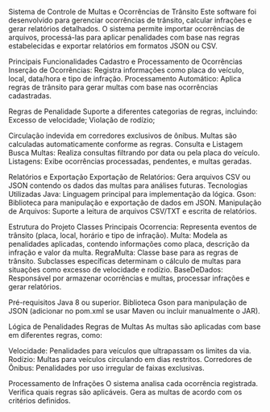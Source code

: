 Sistema de Controle de Multas e Ocorrências de Trânsito
Este software foi desenvolvido para gerenciar ocorrências de trânsito, calcular infrações e gerar relatórios detalhados. O sistema permite importar ocorrências de arquivos, processá-las para aplicar penalidades com base nas regras estabelecidas e exportar relatórios em formatos JSON ou CSV.

Principais Funcionalidades
Cadastro e Processamento de Ocorrências
Inserção de Ocorrências: Registra informações como placa do veículo, local, data/hora e tipo de infração.
Processamento Automático: Aplica regras de trânsito para gerar multas com base nas ocorrências cadastradas.

Regras de Penalidade
Suporte a diferentes categorias de regras, incluindo:
Excesso de velocidade;
Violação de rodízio;

Circulação indevida em corredores exclusivos de ônibus.
Multas são calculadas automaticamente conforme as regras.
Consulta e Listagem
Busca Multas: Realiza consultas filtrando por data ou pela placa do veículo.
Listagens: Exibe ocorrências processadas, pendentes, e multas geradas.

Relatórios e Exportação
Exportação de Relatórios: Gera arquivos CSV ou JSON contendo os dados das multas para análises futuras.
Tecnologias Utilizadas
Java: Linguagem principal para implementação da lógica.
Gson: Biblioteca para manipulação e exportação de dados em JSON.
Manipulação de Arquivos: Suporte a leitura de arquivos CSV/TXT e escrita de relatórios.

Estrutura do Projeto
Classes Principais
Ocorrencia: Representa eventos de trânsito (placa, local, horário e tipo de infração).
Multa: Modela as penalidades aplicadas, contendo informações como placa, descrição da infração e valor da multa.
RegraMulta: Classe base para as regras de trânsito. Subclasses específicas determinam o cálculo de multas para situações como excesso de velocidade e rodízio.
BaseDeDados: Responsável por armazenar ocorrências e multas, processar infrações e gerar relatórios.

Pré-requisitos
Java 8 ou superior.
Biblioteca Gson para manipulação de JSON (adicionar no pom.xml se usar Maven ou incluir manualmente o JAR).

Lógica de Penalidades
Regras de Multas
As multas são aplicadas com base em diferentes regras, como:

Velocidade: Penalidades para veículos que ultrapassam os limites da via.
Rodízio: Multas para veículos circulando em dias restritos.
Corredores de Ônibus: Penalidades por uso irregular de faixas exclusivas.

Processamento de Infrações
O sistema analisa cada ocorrência registrada.
Verifica quais regras são aplicáveis.
Gera as multas de acordo com os critérios definidos.
